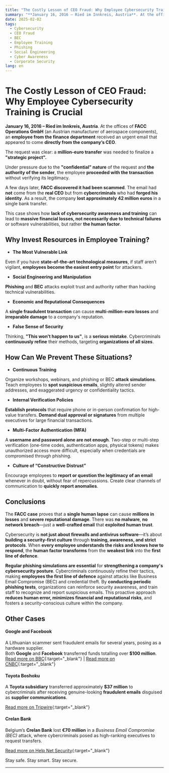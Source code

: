 ```yaml
---
title: "The Costly Lesson of CEO Fraud: Why Employee Cybersecurity Training is Crucial"
summary: "**January 16, 2016 – Ried im Innkreis, Austria**. At the offices of **FACC Operations GmbH** (an Austrian manufacturer of aerospace components), an **employee from the finance department** received an urgent email that appeared to come **directly from the company’s CEO**.\n\nThe request was clear: a **million-euro transfer** was needed to finalize a **strategic project.**"
date: 2025-02-02
tags:
  - Cybersecurity
  - CEO Fraud
  - BEC
  - Employee Training
  - Phishing
  - Social Engineering
  - Cyber Awareness
  - Corporate Security
lang: en
---
```


# The Costly Lesson of CEO Fraud: Why Employee Cybersecurity Training is Crucial

**January 16, 2016 – Ried im Innkreis, Austria**. At the offices of **FACC Operations GmbH** (an Austrian manufacturer of aerospace components), an **employee from the finance department** received an urgent email that appeared to come **directly from the company’s CEO**.

The request was clear: a **million-euro transfer** was needed to finalize a **"strategic project".**

<!-- more -->

Under pressure due to the **"confidential" nature** of the request and **the authority of the sender**, the employee **proceeded with the transaction** without verifying its legitimacy.

A few days later, **FACC discovered it had been scammed**. The email had **not** come from the **real CEO** but from **cybercriminals** who had **forged his identity**. As a result, the company **lost approximately 42 million euros** in a single bank transfer. 

This case shows how **lack of cybersecurity awareness and training** can lead to **massive financial losses, not necessarily due to technical failures** or software vulnerabilities, but rather **the human factor**.

## Why Invest Resources in Employee Training?

+ **The Most Vulnerable Link**

Even if you have **state-of-the-art technological measures**, if staff aren’t vigilant, **employees become the easiest entry point** for attackers.

+ **Social Engineering and Manipulation**
  
**Phishing** and **BEC** attacks exploit trust and authority rather than hacking technical vulnerabilities.

+ **Economic and Reputational Consequences**

A **single fraudulent transaction** can cause **multi-million-euro losses** and **irreparable damage** to a company's reputation.

+ **False Sense of Security**

Thinking, **"This won't happen to us"**, is a **serious mistake**. Cybercriminals **continuously refine** their methods, targeting **organizations of all sizes**.

## How Can We Prevent These Situations?

+ **Continuous Training**

Organize workshops, webinars, and phishing or BEC **attack simulations**.
Teach employees to **spot suspicious emails**, slightly altered sender addresses, and exaggerated urgency or confidentiality tactics.

+ **Internal Verification Policies**

**Establish protocols** that require phone or in-person confirmation for high-value transfers.
**Demand dual approval or signatures** from multiple executives for large financial transactions.

+ **Multi-Factor Authentication (MFA)**

A **username and password alone are not enough**. Two-step or multi-step verification (one-time 
codes, authentication apps, physical tokens) makes unauthorized access more difficult,
especially when credentials are compromised through phishing.

+ **Culture of “Constructive Distrust”**

Encourage employees to **report or question the legitimacy of an email** whenever in doubt, without fear of repercussions.
Create clear channels of communication to **quickly report anomalies**.

## Conclusions

The **FACC case** proves that a **single human lapse** can cause **millions in losses** and **severe reputational damage**. There was **no malware**, **no network breach**—just a **well-crafted email** that **exploited human trust**.

Cybersecurity is **not just about firewalls and antivirus software**—it’s about **building a security-first culture** through **training, awareness, and strict protocols**. When **every employee understands the risks and knows how to respond**, the **human factor transforms** from the **weakest link** into the **first line of defence**.

**Regular phishing simulations are essential** for **strengthening a company's cybersecurity posture**. Cybercriminals continuously refine their tactics, making **employees the first line of defence** against attacks like Business Email Compromise (BEC) and credential theft. By **conducting periodic phishing tests**, organizations can reinforce security awareness, and train staff to recognize and report suspicious emails. This proactive approach **reduces human error, minimizes financial and reputational risks**, and fosters a security-conscious culture within the company.

## Other Cases

#### Google and Facebook  
A Lithuanian scammer sent fraudulent emails for several years, posing as a hardware supplier.  
Both **Google** and **Facebook** transferred funds totalling over **$100 million**.  
[Read more on BBC](https://www.bbc.com/news/technology-47708270){:target="_blank"} | [Read more on CNBC](https://www.cnbc.com/2019/03/27/phishing-email-scam-stole-100-million-from-facebook-and-google.html){:target="_blank"}

#### Toyota Boshoku  
A **Toyota subsidiary** transferred approximately **$37 million** to cybercriminals after receiving genuine-looking **fraudulent emails** disguised as **supplier communications**.  

[Read more on Tripwire](https://www.tripwire.com/state-of-security/toyota-parts-supplier-loses-37-million-email-scam){:target="_blank"}

#### Crelan Bank  
Belgium’s **Crelan Bank** lost **€70 million** in a _Business Email Compromise (BEC)_ attack, where cybercriminals posed as high-ranking executives to request transfers.  

[Read more on Help Net Security](https://www.tripwire.com/state-of-security/toyota-parts-supplier-loses-37-million-email-scam){:target="_blank"}


Stay safe. Stay smart. Stay secure.

--- 